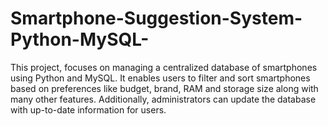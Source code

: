 # Smartphone-Suggestion-System-Python-MySQL-
This project, focuses on managing a centralized database of smartphones using Python and MySQL. It enables users to filter and sort smartphones based on preferences like budget, brand, RAM and storage size along with many other features.  Additionally, administrators can update the database with up-to-date information for users. 
